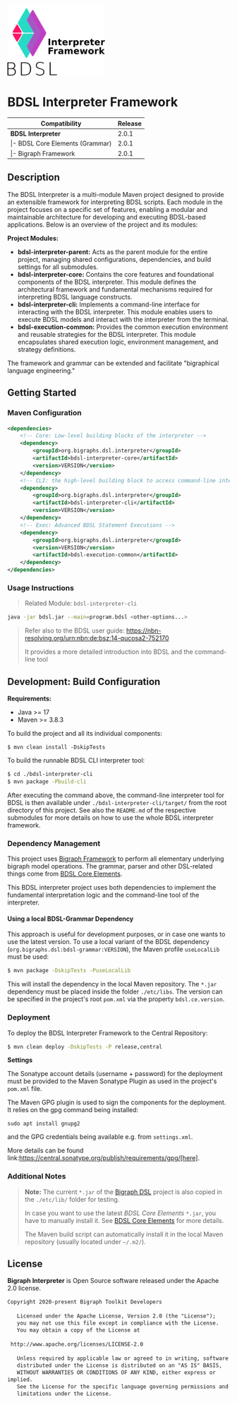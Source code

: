 <img src="./etc/logo-bdsl-interpreter-dark.png" style="zoom:90%;" />

# BDSL Interpreter Framework

| Compatibility                    | Release |
| -------------------------------- | ------- |
| **BDSL Interpreter**             | 2.0.1   |
| \|- BDSL Core Elements (Grammar) | 2.0.1   |
| \|- Bigraph Framework            | 2.0.1   |

## Description

The BDSL Interpreter is a multi-module Maven project
designed to provide an extensible framework for interpreting BDSL scripts. 
Each module in the project focuses on a specific set of features,
enabling a modular and maintainable architecture for developing and executing BDSL-based applications.
Below is an overview of the project and its modules:

**Project Modules:**
- **bdsl-interpreter-parent:** Acts as the parent module for the entire project, managing shared configurations, dependencies, and build settings for all submodules.
- **bdsl-interpreter-core:** Contains the core features and foundational components of the BDSL interpreter. This module defines the architectural framework and fundamental mechanisms required for interpreting BDSL language constructs.
- **bdsl-interpreter-cli:** Implements a command-line interface for interacting with the BDSL interpreter. This module enables users to execute BDSL models and interact with the interpreter from the terminal.
- **bdsl-execution-common:** Provides the common execution environment and reusable strategies for the BDSL interpreter. This module encapsulates shared execution logic, environment management, and strategy definitions.

The framework and grammar can be extended and facilitate "bigraphical language engineering."

## Getting Started

### Maven Configuration

```xml
<dependencies>
    <!-- Core: Low-level building blocks of the interpreter -->
    <dependency>
        <groupId>org.bigraphs.dsl.interpreter</groupId>
        <artifactId>bdsl-interpreter-core</artifactId>
        <version>VERSION</version>
    </dependency>
    <!-- CLI: the high-level building block to access command-line interface parser -->
    <dependency>
        <groupId>org.bigraphs.dsl.interpreter</groupId>
        <artifactId>bdsl-interpreter-cli</artifactId>
        <version>VERSION</version>
    </dependency>
    <!-- Exec: Advanced BDSL Statement Executions -->
    <dependency>
        <groupId>org.bigraphs.dsl.interpreter</groupId>
        <version>VERSION</version>
        <artifactId>bdsl-execution-common</artifactId>
    </dependency>
</dependencies>
```

### Usage Instructions

> Related Module: `bdsl-interpreter-cli`

```bash
java -jar bdsl.jar --main=program.bdsl <other-options...>
```

> Refer also to the BDSL user guide: https://nbn-resolving.org/urn:nbn:de:bsz:14-qucosa2-752170
> 
> It provides a more detailed introduction into BDSL and the command-line tool

## Development: Build Configuration

**Requirements:**

- Java >= 17
- Maven >= 3.8.3

To build the project and all its individual components:

```shell
$ mvn clean install -DskipTests
```

To build the runnable BDSL CLI interpreter tool:
```bash
$ cd ./bdsl-interpreter-cli
$ mvn package -Pbuild-cli
```
After executing the command above, the command-line interpreter tool for BDSL is then available under `./bdsl-interpreter-cli/target/` from the root directory of this project.
See also the `README.md` of the respective submodules for more details on how to use the whole BDSL interpreter framework.

### Dependency Management
This project uses [Bigraph Framework](https://git-st.inf.tu-dresden.de/bigraphs/bigraph-framework) to perform all elementary underlying bigraph model operations.
The grammar, parser and other DSL-related things come from [BDSL Core Elements](https://git-st.inf.tu-dresden.de/bigraphs/bigraph-dsl-ce).

This BDSL interpreter project uses both dependencies to implement the fundamental interpretation logic and the command-line tool of the interpreter.


#### Using a local BDSL-Grammar Dependency

This approach is useful for development purposes, or in case one wants to use the latest version.
To use a local variant of the BDSL dependency (`org.bigraphs.dsl:bdsl-grammar:VERSION`), the Maven profile `useLocalLib` must be used:

```bash
$ mvn package -DskipTests -PuseLocalLib
```

This will install the dependency in the local Maven repository.
The `*.jar` dependency must be placed inside the folder `./etc/libs`.
The version can be specified in the project's root `pom.xml` via the property `bdsl.ce.version`.

### Deployment

To deploy the BDSL Interpreter Framework to the Central Repository:
```bash
$ mvn clean deploy -DskipTests -P release,central
```

**Settings**

The Sonatype account details (username + password) for the deployment must be provided to the
Maven Sonatype Plugin as used in the project's `pom.xml` file.

The Maven GPG plugin is used to sign the components for the deployment.
It relies on the gpg command being installed:
```shell
sudo apt install gnupg2
```

and the GPG credentials being available e.g. from `settings.xml`.

More details can be found link:https://central.sonatype.org/publish/requirements/gpg/[here].

### Additional Notes

> **Note:** The current `*.jar` of the [Bigraph DSL](https://github.com/bigraph-toolkit-suite/bigraphs.bdsl-core-elements) project is also copied in the `./etc/lib/` folder for testing.
>
> In case you want to use the latest <i>BDSL Core Elements</i> `*.jar`, you have to manually install it. See [BDSL Core Elements](https://github.com/bigraph-toolkit-suite/bigraphs.bdsl-core-elements) for more details.
> 
> The Maven build script can automatically install it in the local Maven repository (usually located under `~/.m2/`).


## License

**Bigraph Interpreter** is Open Source software released under the Apache 2.0 license.

```text
Copyright 2020-present Bigraph Toolkit Developers

   Licensed under the Apache License, Version 2.0 (the "License");
   you may not use this file except in compliance with the License.
   You may obtain a copy of the License at

 http://www.apache.org/licenses/LICENSE-2.0

   Unless required by applicable law or agreed to in writing, software
   distributed under the License is distributed on an "AS IS" BASIS,
   WITHOUT WARRANTIES OR CONDITIONS OF ANY KIND, either express or implied.
   See the License for the specific language governing permissions and
   limitations under the License.
```
